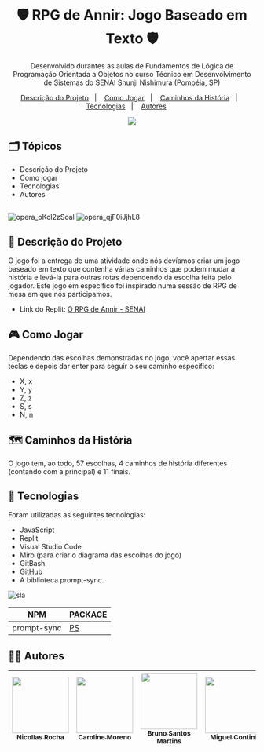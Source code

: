 <h1 align="center"> 🛡 RPG de Annir: Jogo Baseado em Texto 🛡 </h1>

<p align="center">
Desenvolvido durantes as aulas de Fundamentos de Lógica de Programação Orientada a Objetos no curso Técnico em Desenvolvimento de Sistemas do SENAI Shunji Nishimura (Pompéia, SP)
</p>

<p align="center">
  <a href="#-descrição-do-projeto">Descrição do Projeto</a>&nbsp;&nbsp;&nbsp;|&nbsp;&nbsp;&nbsp;
  <a href="#-como-jogar">Como Jogar</a>&nbsp;&nbsp;&nbsp;|&nbsp;&nbsp;&nbsp;
  <a href="#-caminhos-da-história">Caminhos da História</a>&nbsp;&nbsp;&nbsp;|&nbsp;&nbsp;&nbsp;
  <a href="#-tecnologias">Tecnologias</a>&nbsp;&nbsp;&nbsp;|&nbsp;&nbsp;&nbsp;
  <a href="#-autores">Autores</a>&nbsp;&nbsp;&nbsp;&nbsp;&nbsp;&nbsp;
</p>

<p align="center">
<img src="https://img.shields.io/static/v1?label=STATUS&message=%20FINALIZADO&color=GREEN&style=for-the-badge)"/>
</p>

## 🗂 Tópicos

* Descrição do Projeto
* Como jogar
* Tecnologias
* Autores

##
![opera_oKcI2zSoal](https://i.imgur.com/37D0JiS.png)
![opera_qjF0iJjhL8](https://i.imgur.com/qHSswak.png)

## 🧾 Descrição do Projeto

O jogo foi a entrega de uma atividade onde nós devíamos criar um jogo baseado em texto que contenha várias caminhos que podem mudar a história e levá-la para outras rotas dependendo da escolha feita pelo jogador. Este jogo em específico foi inspirado numa sessão de RPG de mesa em que nós participamos.

* Link do Replit: [O RPG de Annir - SENAI](https://replit.com/@nicogames320/O-RPG-de-Annir?=v1)

## 🎮 Como Jogar
Dependendo das escolhas demonstradas no jogo, você apertar essas teclas e depois dar enter para seguir o seu caminho específico:
* X, x
* Y, y
* Z, z
* S, s
* N, n

## 🗺 Caminhos da História
O jogo tem, ao todo, 57 escolhas, 4 caminhos de história diferentes (contando com a principal) e 11 finais.

## 👾 Tecnologias

Foram utilizadas as seguintes tecnologias:
* JavaScript
* Replit
* Visual Studio Code
* Miro (para criar o diagrama das escolhas do jogo)
* GitBash
* GitHub
* A biblioteca prompt-sync.

![sla](https://i.imgur.com/ONSD085.png)

| NPM | PACKAGE |
| ------ | ------ |
| prompt-sync | [PS](https://www.npmjs.com/package/prompt-sync) |

## 👨‍💼 Autores

| [<img src="https://avatars.githubusercontent.com/u/117852880?v=4" width=115><br><sub>Nicollas Rocha</sub>](https://github.com/knboo320) |  [<img src="https://avatars.githubusercontent.com/u/117325291?v=4" width=115><br><sub>Caroline Moreno</sub>](https://github.com/caroline-moreno) |  [<img src="https://avatars.githubusercontent.com/u/117850709?v=4" width=115><br><sub>Bruno Santos Martins</sub>](https://github.com/amikjrt) |  [<img src="https://i.imgur.com/AgFrduH.png" width=115><br><sub>Miguel Contini</sub>](https://www.instagram.com/contini.miguell/) |
| :---: | :---: | :---: | :---: |
